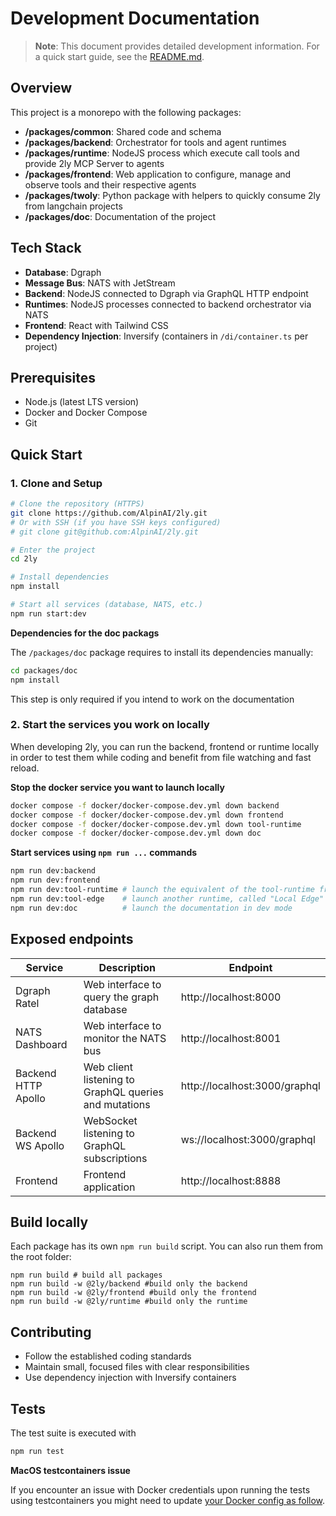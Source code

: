 # Development Documentation

> **Note**: This document provides detailed development information. For a quick start guide, see the [README.md](../README.md).

## Overview

This project is a monorepo with the following packages:

- **/packages/common**: Shared code and schema
- **/packages/backend**: Orchestrator for tools and agent runtimes
- **/packages/runtime**: NodeJS process which execute call tools and provide 2ly MCP Server to agents
- **/packages/frontend**: Web application to configure, manage and observe tools and their respective agents
- **/packages/twoly**: Python package with helpers to quickly consume 2ly from langchain projects
- **/packages/doc**: Documentation of the project

## Tech Stack

- **Database**: Dgraph
- **Message Bus**: NATS with JetStream
- **Backend**: NodeJS connected to Dgraph via GraphQL HTTP endpoint
- **Runtimes**: NodeJS processes connected to backend orchestrator via NATS
- **Frontend**: React with Tailwind CSS
- **Dependency Injection**: Inversify (containers in `/di/container.ts` per project)

## Prerequisites

- Node.js (latest LTS version)
- Docker and Docker Compose
- Git

## Quick Start

### 1. Clone and Setup

```bash
# Clone the repository (HTTPS)
git clone https://github.com/AlpinAI/2ly.git
# Or with SSH (if you have SSH keys configured)
# git clone git@github.com:AlpinAI/2ly.git

# Enter the project
cd 2ly

# Install dependencies
npm install

# Start all services (database, NATS, etc.)
npm run start:dev
```

**Dependencies for the doc packags**

The `/packages/doc` package requires to install its dependencies manually:

```bash
cd packages/doc
npm install
```

This step is only required if you intend to work on the documentation

### 2. Start the services you work on locally

When developing 2ly, you can run the backend, frontend or runtime locally in order to test them while coding and benefit from file watching and fast reload. 

**Stop the docker service you want to launch locally**

```bash
docker compose -f docker/docker-compose.dev.yml down backend
docker compose -f docker/docker-compose.dev.yml down frontend
docker compose -f docker/docker-compose.dev.yml down tool-runtime
docker compose -f docker/docker-compose.dev.yml down doc
````

**Start services using `npm run ...` commands**

```bash
npm run dev:backend
npm run dev:frontend
npm run dev:tool-runtime # launch the equivalent of the tool-runtime from the docker compose, called "Remote Tool Runtime"
npm run dev:tool-edge    # launch another runtime, called "Local Edge"
npm run dev:doc          # launch the documentation in dev mode
```

## Exposed endpoints

| Service | Description | Endpoint |
|---------|-------------|----------|
| Dgraph Ratel | Web interface to query the graph database | http://localhost:8000 |
| NATS Dashboard | Web interface to monitor the NATS bus | http://localhost:8001 |
| Backend HTTP Apollo | Web client listening to GraphQL queries and mutations | http://localhost:3000/graphql |
| Backend WS Apollo | WebSocket listening to GraphQL subscriptions | ws://localhost:3000/graphql |
| Frontend | Frontend application | http://localhost:8888 |

## Build locally

Each package has its own `npm run build` script. You can also run them from the root folder:

```
npm run build # build all packages
npm run build -w @2ly/backend #build only the backend
npm run build -w @2ly/frontend #build only the frontend
npm run build -w @2ly/runtime #build only the runtime
```

## Contributing

- Follow the established coding standards
- Maintain small, focused files with clear responsibilities
- Use dependency injection with Inversify containers

## Tests

The test suite is executed with 

```sh
npm run test
```

**MacOS testcontainers issue**

If you encounter an issue with Docker credentials upon running the tests using testcontainers you might need to update [your Docker config as follow](https://github.com/testcontainers/testcontainers-node/issues/739#issuecomment-2609603347).